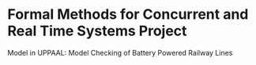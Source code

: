 # Formal Methods for Concurrent and Real Time Systems Project
Model in UPPAAL: Model Checking of Battery Powered Railway Lines
